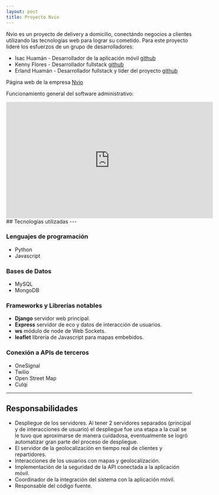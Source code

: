 ```yaml
---
layout: post
title: Proyecto Nvio
---
```

Nvio es un proyecto de delivery a domicilio, conectándo negocios a clientes utilizando
las tecnologías web para lograr su cometido.
Para este proyecto lideré los esfuerzos de un grupo de desarrolladores:
- Isac Huamán - Desarrollador de la aplicación móvil [github](https://github.com/Zeitzn)
- Kenny Flores - Desarrollador fullstack [github](https://github.com/JokerBerlin)
- Erland Huamán - Desarrollador fullstack y líder del proyecto [github](https://github.com/blackadress)

Página web de la empresa [Nvio](https://nvio.pe/)

Funcionamiento general del software administrativo:
<iframe width="560" height="315" src="https://www.youtube.com/embed/RgsWgfI67ZM" frameborder="0" allow="accelerometer; autoplay; clipboard-write; encrypted-media; gyroscope; picture-in-picture" allowfullscreen></iframe>
## Tecnologías utilizadas
---

### Lenguajes de programación
- Python
- Javascript

### Bases de Datos
- MySQL
- MongoDB

### Frameworks y Librerías notables
- __Django__ servidor web principal.
- __Express__ servidor de eco y datos de interacción de usuarios.
- __ws__ módulo de node de Web Sockets.
- __leaflet__ librería de Javascript para mapas embebidos.

### Conexión a APIs de terceros
- OneSignal
- Twilio
- Open Street Map
- Culqi

---

## Responsabilidades
- Despliegue de los servidores. Al tener 2 servidores separados (principal y de interacciones de usuario)
el despliegue fue una etapa a la cual se le tuvo que aproximarse de manera cuidadosa, eventualmente se logró
automatizar gran parte del proceso de despliegue.
- El servidor de la geolocalización en tiempo real de clientes y repartidores.
- Interacciones de los usuarios con mapas y geolocalización.
- Implementación de la seguridad de la API conectada a la aplicación móvil.
- Coordinador de la integración del sistema con la aplicación móvil.
- Responsable del código fuente.
